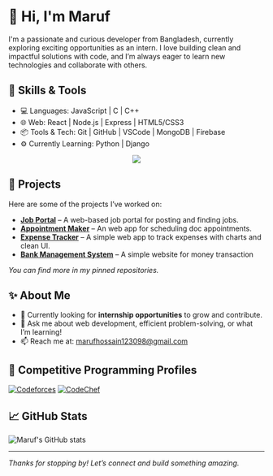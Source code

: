 # 👋 Hi, I'm Maruf

I'm a passionate and curious developer from Bangladesh, currently exploring exciting opportunities as an intern. I love building clean and impactful solutions with code, and I’m always eager to learn new technologies and collaborate with others.

## 🚀 Skills & Tools

- 💻 Languages: JavaScript | C | C++
- 🌐 Web: React | Node.js | Express | HTML5/CSS3
- 📦 Tools & Tech: Git | GitHub | VSCode | MongoDB | Firebase
- ⚙️ Currently Learning: Python | Django

<p align="center">
  <a href="https://skillicons.dev">
    <img src="https://skillicons.dev/icons?i=cpp,js,django,react,nodejs,express,html,tailwindcss,git,github,vscode,mongodb,postgresql,firebase,postman" />
  </a>
</p>


## 📌 Projects

Here are some of the projects I’ve worked on:

- **[Job Portal](https://github.com/Maruf-ult/Job_portal)** – A web-based job portal for posting and finding jobs.
- **[Appointment Maker](https://github.com/Maruf-ult/Appointment_Maker)** – An web app for scheduling doc appointments.
- **[Expense Tracker](https://github.com/Maruf-ult/Expense_Tracker)** – A simple web app to track expenses with charts and clean UI.
- **[Bank Management System](https://github.com/Maruf-ult/Bank_management)** – A simple website for money transaction

_You can find more in my pinned repositories._

## ✨ About Me

- 🔭 Currently looking for **internship opportunities** to grow and contribute.
- 💬 Ask me about web development, efficient problem-solving, or what I’m learning!
- 📫 Reach me at: marufhossain123098@gmail.com


## 🧠 Competitive Programming Profiles

[![Codeforces](https://cp-logo.vercel.app/codeforces/zx_zxuan)](https://codeforces.com/profile/your_username)
[![CodeChef](https://cp-logo.vercel.app/codechef/def4ult)](https://www.codechef.com/users/your_username)


## 📈 GitHub Stats

![Maruf's GitHub stats](https://github-readme-stats.vercel.app/api?username=Maruf-ult&show_icons=true&theme=default)

---

_Thanks for stopping by! Let’s connect and build something amazing._
